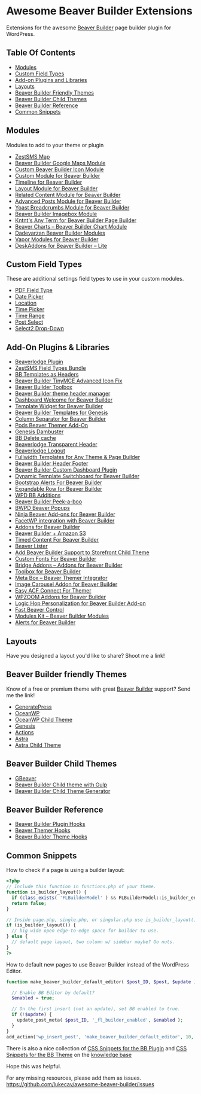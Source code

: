 # Awesome Beaver Builder Extensions
Extensions for the awesome [Beaver Builder](https://www.wpbeaverbuilder.com/) page builder plugin for WordPress.

## Table Of Contents
* [Modules](#modules)
* [Custom Field Types](#custom-field-types)
* [Add-on Plugins and Libraries](#add-on-plugins--libraries)
* [Layouts](#layouts)
* [Beaver Builder Friendly Themes](#beaver-builder-friendly-themes)
* [Beaver Builder Child Themes](#beaver-builder-child-themes)
* [Beaver Builder Reference](#beaver-builder-reference)
* [Common Snippets](#common-snippets)

## Modules
Modules to add to your theme or plugin
* [ZestSMS Map](https://github.com/ZestSMS/BB-Override-Modules)
* [Beaver Builder Google Maps Module](https://github.com/thierrypigot/beaver-builder-googlemaps)
* [Custom Beaver Builder Icon Module](https://github.com/thierrypigot/bb-custom-icon-module)
* [Custom Module for Beaver Builder](https://github.com/bacoords/cb-custom-modules)
* [Timeline for Beaver Builder](https://wordpress.org/plugins/timeline-for-beaver-builder/)
* [Layout Module for Beaver Builder](https://github.com/thierrypigot/bb-layout)
* [Related Content Module for Beaver Builder](https://github.com/johnbuck/bb-related-content)
* [Advanced Posts Module for Beaver Builder](https://github.com/johnbuck/bb-advanced-posts)
* [Yoast Breadcrumbs Module for Beaver Builder](https://github.com/johnbuck/bb-yoast-breadcrumbs)
* [Beaver Builder Imagebox Module](https://wordpress.org/plugins/imagebox-module/)
* [Kntnt's Any Term for Beaver Builder Page Builder](https://wordpress.org/plugins/kntnts-bb-any-term/)
* [Beaver Charts – Beaver Builder Chart Module](https://wordpress.org/plugins/fd-beaver-charts/)
* [Dadevarzan Beaver Builder Modules](https://wordpress.org/plugins/dadevarzan-beaver-builder-modules/)
* [Vapor Modules for Beaver Builder](https://wordpress.org/plugins/bb-vapor-modules/)
* [DeskAddons for Beaver Builder – Lite](https://wordpress.org/plugins/deskaddons-for-beaver-builder-lite/)

## Custom Field Types
These are additional settings field types to use in your custom modules.
* [PDF Field Type](https://github.com/ZestSMS/BB-PDF-field)
* [Date Picker](https://github.com/ZestSMS/BB-fields)
* [Location](https://github.com/ZestSMS/BB-fields)
* [Time Picker](https://github.com/ZestSMS/BB-fields)
* [Time Range](https://github.com/ZestSMS/BB-fields)
* [Post Select](https://github.com/ZestSMS/BB-fields)
* [Select2 Drop-Down](https://github.com/ZestSMS/BB-fields/tree/master/fields/select2)

## Add-On Plugins & Libraries
* [Beaverlodge Plugin](https://beaverlodgehq.com/downloads/beaverlodge-plugin/)
* [ZestSMS Field Types Bundle](https://github.com/ZestSMS/BB-fields)
* [BB Templates as Headers](https://github.com/jatacid/bb-template-as-header/)
* [Beaver Builder TinyMCE Advanced Icon Fix](https://wordpress.org/plugins/r3df-beaver-builder-tinymce-advanced-icon-fix/)
* [Beaver Builder Toolbox](https://github.com/thierrypigot/beaver-builder-toolbox)
* [Beaver Builder theme header manager](https://github.com/thierrypigot/beaver-builder-theme-header-manager)
* [Dashboard Welcome for Beaver Builder](https://wordpress.org/plugins/dashboard-welcome-for-beaver-builder/)
* [Template Widget for Beaver Builder](https://wordpress.org/plugins/template-widget-for-beaver-builder/)
* [Beaver Builder Templates for Genesis](https://github.com/crowdfavorite/bb-templates-genesis)
* [Column Separator for Beaver Builder](https://wordpress.org/plugins/column-separator-for-beaver-builder/)
* [Pods Beaver Themer Add-On](https://wordpress.org/plugins/pods-beaver-builder-themer-add-on/)
* [Genesis Dambuster](https://wordpress.org/plugins/genesis-dambuster/)
* [BB Delete cache](https://wordpress.org/plugins/bb-delete-cache/)
* [Beaverlodge Transparent Header](https://wordpress.org/plugins/beaverlodge-transparent-header/)
* [Beaverlodge Logout](https://wordpress.org/plugins/beaverlodge-logout/)
* [Fullwidth Templates for Any Theme & Page Builder](https://wordpress.org/plugins/fullwidth-templates/)
* [Beaver Builder Header Footer](https://wordpress.org/plugins/bb-header-footer/)
* [Beaver Builder Custom Dashboard Plugin](https://github.com/bluedognz/beaverbuilder-custom-dashboard)
* [Dynamic Template Switchboard for Beaver Builder](https://github.com/simbasounds/Dynamic-Template-Switchboard-for-Beaver-Builder-and-Dynamik)
* [Bootstrap Alerts For Beaver Builder](https://wordpress.org/plugins/bb-bootstrap-alerts/)
* [Expandable Row for Beaver Builder](https://wordpress.org/plugins/expandable-row-for-beaver-builder/)
* [WPD BB Additions](https://wordpress.org/plugins/wpd-bb-additions/)
* [Beaver Builder Peek-a-boo](https://wordpress.org/plugins/peek-a-boo-for-beaver-builder/)
* [BWPD Beaver Popups](https://wordpress.org/plugins/wpd-beaver-popups/)
* [Ninja Beaver Add-ons for Beaver Builder](https://wordpress.org/plugins/ninja-beaver-lite-addons-for-beaver-builder/)
* [FacetWP integration with Beaver Builder](https://github.com/FacetWP/facetwp-beaver-builder)
* [Addons for Beaver Builder](https://wordpress.org/plugins/addons-for-beaver-builder/)
* [Beaver Builder + Amazon S3](https://github.com/liquidweb/beaverbuilder-s3)
* [Timed Content For Beaver Builder](https://wordpress.org/plugins/timed-content-for-beaver-builder/)
* [Beaver Lister](https://wordpress.org/plugins/wpbw-beaver-lister/)
* [Add Beaver Builder Support to Storefront Child Theme](https://gist.github.com/helgatheviking/617187f95c528f5cabf58c1d0f8ebc9f)
* [Custom Fonts For Beaver Builder](https://wordpress.org/plugins/custom-fonts-for-beaver-builder/)
* [Bridge Addons – Addons for Beaver Builder](https://wordpress.org/plugins/custom-fonts-for-beaver-builder/)
* [Toolbox for Beaver Builder](https://wordpress.org/plugins/bb-toolbox/)
* [Meta Box – Beaver Themer Integrator](https://wordpress.org/plugins/meta-box-beaver-themer-integrator/)
* [Image Carousel Addon for Beaver Builder](https://wordpress.org/plugins/image-carousel-addon-for-beaver-builder/)
* [Easy ACF Connect For Themer](https://wordpress.org/plugins/easy-acf-connect-for-themer/)
* [WPZOOM Addons for Beaver Builder](https://wordpress.org/plugins/wpzoom-addons-for-beaver-builder/)
* [Logic Hop Personalization for Beaver Builder Add-on](https://wordpress.org/plugins/logic-hop-beaver-builder/)
* [Fast Beaver Control](https://wordpress.org/plugins/fast-beavercontrol/)
* [Modules Kit – Beaver Builder Modules](https://wordpress.org/plugins/modules-kit/)
* [Alerts for Beaver Builder](https://wordpress.org/plugins/bb-bootstrap-alerts/)

## Layouts
Have you designed a layout you'd like to share? Shoot me a link!

## Beaver Builder friendly Themes
Know of a free or premium theme with great [Beaver Builder](http://www.wpbeaverbuilder.com) support? Send me the link!
* [GeneratePress](https://generatepress.com/)
* [OceanWP](https://oceanwp.org/)
* [OceanWP Child Theme](https://github.com/oceanwp/oceanwp-child-theme)
* [Genesis](http://my.studiopress.com/themes/genesis/)
* [Actions](https://wordpress.org/themes/actions/)
* [Astra](https://wordpress.org/themes/astra/)
* [Astra Child Theme](https://github.com/brainstormforce/astra-child)

## Beaver Builder Child Themes
* [GBeaver](http://gbeaver.com/)
* [Beaver Builder Child theme with Gulp](https://github.com/stephengreer08/bb-theme-child)
* [Beaver Builder Child Theme Generator](https://wpbeaveraddons.com/beaver-child-theme-generator/)

## Beaver Builder Reference
* [Beaver Builder Plugin Hooks](http://hooks.wpbeaverbuilder.com/bb-plugin/)
* [Beaver Themer Hooks](http://hooks.wpbeaverbuilder.com/bb-themer/)
* [Beaver Builder Theme Hooks](http://hooks.wpbeaverbuilder.com/bb-theme/)

## Common Snippets

How to check if a page is using a builder layout:
```php
<?php
// Include this function in functions.php of your theme.
function is_builder_layout() {
  if (class_exists( 'FLBuilderModel' ) && FLBuilderModel::is_builder_enabled()) return true;
  return false;
}

// Inside page.php, single.php, or singular.php use is_builder_layout() to determine what kind of layout to display.
if (is_builder_layout()) {
  // big wide open edge-to-edge space for builder to use.
} else {
  // default page layout, two column w/ sidebar maybe? Go nuts.
}
?>
```

How to default new pages to use Beaver Builder instead of the WordPress Editor.
```php
function make_beaver_builder_default_editor( $post_ID, $post, $update ) {

  // Enable BB Editor by default?
  $enabled = true;

  // On the first insert (not an update), set BB enabled to true.
  if (!$update) {
    update_post_meta( $post_ID, '_fl_builder_enabled', $enabled );
  }
}
add_action('wp_insert_post', 'make_beaver_builder_default_editor', 10, 3 );
```

There is also a nice collection of [CSS Snippets for the BB Plugin](https://www.wpbeaverbuilder.com/kb/css-snippets-plugin/) and [CSS Snippets for the BB Theme](https://www.wpbeaverbuilder.com/kb/css-snippets-theme/) on the [knowledge base](https://www.wpbeaverbuilder.com/knowledge-base/)

Hope this was helpful.

For any missing resources, please add them as issues. https://github.com/lukecav/awesome-beaver-builder/issues
